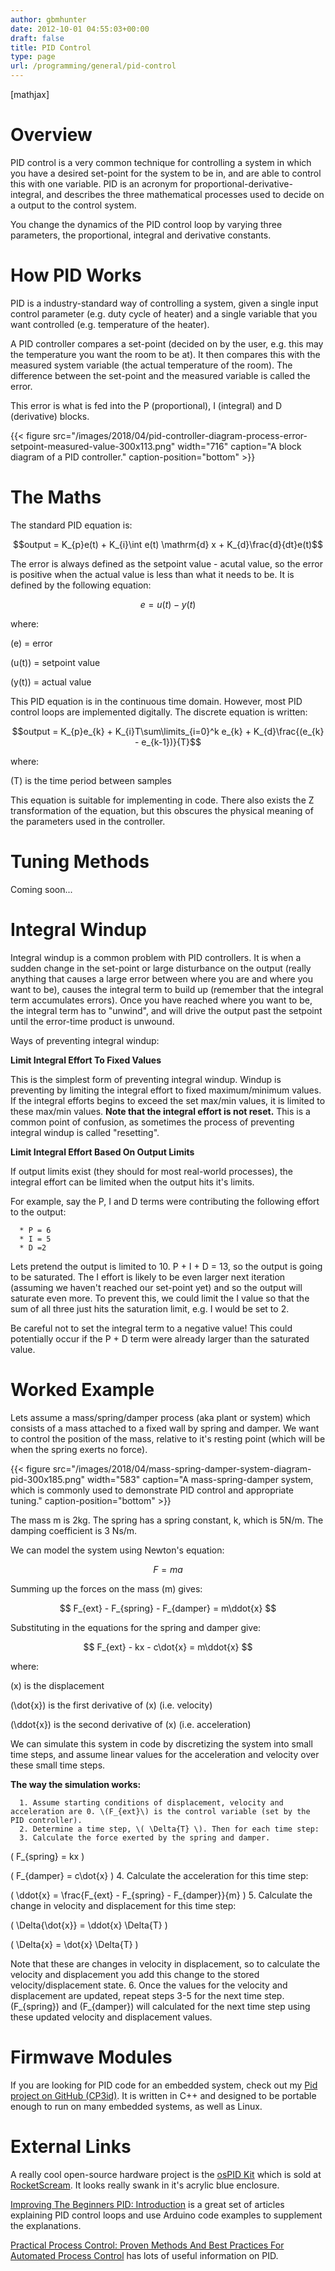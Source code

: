 ```yaml
---
author: gbmhunter
date: 2012-10-01 04:55:03+00:00
draft: false
title: PID Control
type: page
url: /programming/general/pid-control
---
```


[mathjax]




# Overview




PID control is a very common technique for controlling a system in which you have a desired set-point for the system to be in, and are able to control this with one variable. PID is an acronym for proportional-derivative-integral, and describes the three mathematical processes used to decide on a output to the control system.




You change the dynamics of the PID control loop by varying three parameters, the proportional, integral and derivative constants.




# How PID Works




PID is a industry-standard way of controlling a system, given a single input control parameter (e.g. duty cycle of heater) and a single variable that you want controlled (e.g. temperature of the heater).




A PID controller compares a set-point (decided on by the user, e.g. this may the temperature you want the room to be at). It then compares this with the measured system variable (the actual temperature of the room). The difference between the set-point and the measured variable is called the error.




This error is what is fed into the P (proportional), I (integral) and D (derivative) blocks.






{{< figure src="/images/2018/04/pid-controller-diagram-process-error-setpoint-measured-value-300x113.png" width="716" caption="A block diagram of a PID controller." caption-position="bottom" >}}






# The Maths




The standard PID equation is:




$$output = K_{p}e(t) + K_{i}\int e(t) \mathrm{d} x + K_{d}\frac{d}{dt}e(t)$$




The error is always defined as the setpoint value - acutal value, so the error is positive when the actual value is less than what it needs to be. It is defined by the following equation:




$$e = u(t) - y(t)$$




where:  

 \(e\) = error  

 \(u(t)\) = setpoint value  

 \(y(t)\) = actual value




This PID equation is in the continuous time domain. However, most PID control loops are implemented digitally. The discrete equation is written:




$$output = K_{p}e_{k} + K_{i}T\sum\limits_{i=0}^k e_{k} + K_{d}\frac{(e_{k} - e_{k-1})}{T}$$




where:  

 \(T\) is the time period between samples




This equation is suitable for implementing in code. There also exists the Z transformation of the equation, but this obscures the physical meaning of the parameters used in the controller.




# Tuning Methods




Coming soon...




# Integral Windup




Integral windup is a common problem with PID controllers. It is when a sudden change in the set-point or large disturbance on the output (really anything that causes a large error between where you are and where you want to be), causes the integral term to build up (remember that the integral term accumulates errors). Once you have reached where you want to be, the integral term has to "unwind", and will drive the output past the setpoint until the error-time product is unwound.




Ways of preventing integral windup:




**Limit Integral Effort To Fixed Values**




This is the simplest form of preventing integral windup. Windup is preventing by limiting the integral effort to fixed maximum/minimum values. If the integral efforts begins to exceed the set max/min values, it is limited to these max/min values. **Note that the integral effort is not reset.** This is a common point of confusion, as sometimes the process of preventing integral windup is called "resetting".




**Limit Integral Effort Based On Output Limits**




If output limits exist (they should for most real-world processes), the integral effort can be limited when the output hits it's limits.




For example, say the P, I and D terms were contributing the following effort to the output:





	  * P = 6
	  * I = 5
	  * D =2



Lets pretend the output is limited to 10. P + I + D = 13, so the output is going to be saturated. The I effort is likely to be even larger next iteration (assuming we haven't reached our set-point yet) and so the output will saturate even more. To prevent this, we could limit the I value so that the sum of all three just hits the saturation limit, e.g. I would be set to 2.




Be careful not to set the integral term to a negative value! This could potentially occur if the P + D term were already larger than the saturated value.




# Worked Example




Lets assume a mass/spring/damper process (aka plant or system) which consists of a mass attached to a fixed wall by spring and damper. We want to control the position of the mass, relative to it's resting point (which will be when the spring exerts no force).



{{< figure src="/images/2018/04/mass-spring-damper-system-diagram-pid-300x185.png" width="583" caption="A mass-spring-damper system, which is commonly used to demonstrate PID control and appropriate tuning." caption-position="bottom" >}}



The mass m is 2kg. The spring has a spring constant, k, which is 5N/m. The damping coefficient is 3 Ns/m.




We can model the system using Newton's equation:




$$ F = ma $$




Summing up the forces on the mass \(m\) gives:




$$ F_{ext} - F_{spring} - F_{damper} = m\ddot{x} $$




Substituting in the equations for the spring and damper give:




$$ F_{ext} - kx - c\dot{x} = m\ddot{x} $$




where:  

 \(x\) is the displacement  

 \(\dot{x}\) is the first derivative of \(x\) (i.e. velocity)  

 \(\ddot{x}\) is the second derivative of \(x\) (i.e. acceleration)




We can simulate this system in code by discretizing the system into small time steps, and assume linear values for the acceleration and velocity over these small time steps.




**The way the simulation works:**





	  1. Assume starting conditions of displacement, velocity and acceleration are 0. \(F_{ext}\) is the control variable (set by the PID controller).
	  2. Determine a time step, \( \Delta{T} \). Then for each time step:
	  3. Calculate the force exerted by the spring and damper.  

 \( F_{spring} = kx \)  

 \( F_{damper} = c\dot{x} \)
	  4. Calculate the acceleration for this time step:  

 \( \ddot{x} = \frac{F_{ext} - F_{spring} - F_{damper}}{m} \)
	  5. Calculate the change in velocity and displacement for this time step:  

 \( \Delta{\dot{x}} = \ddot{x} \Delta{T} \)  

 \( \Delta{x} = \dot{x} \Delta{T} \)  

   

 Note that these are changes in velocity in displacement, so to calculate the velocity and displacement you add this change to the stored velocity/displacement state.
	  6. Once the values for the velocity and displacement are updated, repeat steps 3-5 for the next time step. \(F_{spring}\) and \(F_{damper}\) will calculated for the next time step using these updated velocity and displacement values.



# Firmwave Modules




If you are looking for PID code for an embedded system, check out my [Pid project on GitHub (CP3id)](https://github.com/gbmhunter/CP3id). It is written in C++ and designed to be portable enough to run on many embedded systems, as well as Linux.




# External Links




A really cool open-source hardware project is the [osPID Kit](http://www.rocketscream.com/shop/ospid-kit) which is sold at [RocketScream](http://www.rocketscream.com). It looks really swank in it's acrylic blue enclosure.




[Improving The Beginners PID: Introduction](http://brettbeauregard.com/blog/2011/04/improving-the-beginners-pid-introduction/) is a great set of articles explaining PID control loops and use Arduino code examples to supplement the explanations.




[Practical Process Control: Proven Methods And Best Practices For Automated Process Control](http://controlguru.com/) has lots of useful information on PID.

